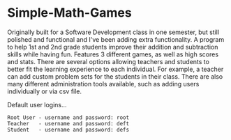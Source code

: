 # Simple-Math-Games
Originally built for a Software Development class in one semester, but still polished and functional and I've been adding extra functionality. A program to help 1st and 2nd grade students improve their addition and subtraction skills while having fun. Features 3 different games, as well as high scores and stats. There are several options allowing teachers and students to better fit the learning experience to each individual. For example, a teacher can add custom problem sets for the students in their class. There are also many different administration tools available, such as adding users individually or via csv file. 

Default user logins... 

    Root User - username and password: root   
    Teacher   - username and password: deft   
    Student   - username and password: defs
